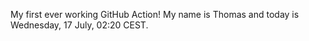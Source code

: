 My first ever working GitHub Action!
My name is Thomas and today is Wednesday, 17 July, 02:20 CEST. 
